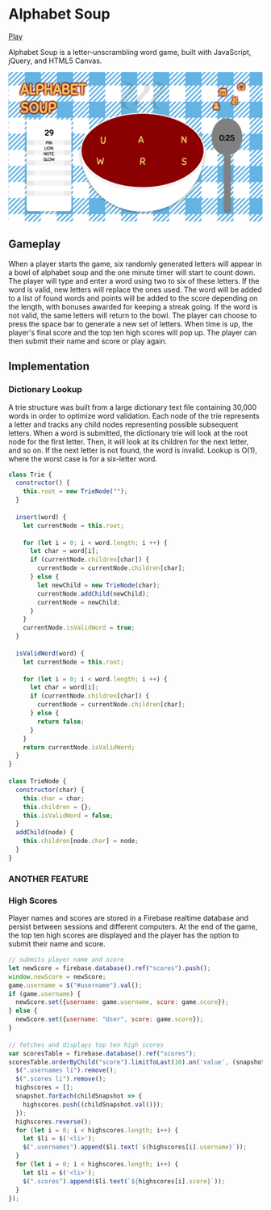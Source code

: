 # Alphabet Soup

[Play](http://www.amandachen.io/Alphabet-Soup/)

Alphabet Soup is a letter-unscrambling word game, built with JavaScript, jQuery, and HTML5 Canvas.

![game](./assets/images/game.png)

## Gameplay

When a player starts the game, six randomly generated letters will appear in a bowl of alphabet soup and the one minute timer will start to count down. The player will type and enter a word using two to six of these letters. If the word is valid, new letters will replace the ones used. The word will be added to a list of found words and points will be added to the score depending on the length, with bonuses awarded for keeping a streak going. If the word is not valid, the same letters will return to the bowl. The player can choose to press the space bar to generate a new set of letters. When time is up, the player's final score and the top ten high scores will pop up. The player can then submit their name and score or play again.

## Implementation

### Dictionary Lookup

A trie structure was built from a large dictionary text file containing 30,000 words in order to optimize word validation. Each node of the trie represents a letter and tracks any child nodes representing possible subsequent letters. When a word is submitted, the dictionary trie will look at the root node for the first letter. Then, it will look at its children for the next letter, and so on. If the next letter is not found, the word is invalid. Lookup is O(1), where the worst case is for a six-letter word.

```javascript
class Trie {
  constructor() {
    this.root = new TrieNode("");
  }

  insert(word) {
    let currentNode = this.root;

    for (let i = 0; i < word.length; i ++) {
      let char = word[i];
      if (currentNode.children[char]) {
        currentNode = currentNode.children[char];
      } else {
        let newChild = new TrieNode(char);
        currentNode.addChild(newChild);
        currentNode = newChild;
      }
    }
    currentNode.isValidWord = true;
  }

  isValidWord(word) {
    let currentNode = this.root;

    for (let i = 0; i < word.length; i ++) {
      let char = word[i];
      if (currentNode.children[char]) {
        currentNode = currentNode.children[char];
      } else {
        return false;
      }
    }
    return currentNode.isValidWord;
  }
}

class TrieNode {
  constructor(char) {
    this.char = char;
    this.children = {};
    this.isValidWord = false;
  }
  addChild(node) {
    this.children[node.char] = node;
  }
}
```

### ANOTHER FEATURE

### High Scores

Player names and scores are stored in a Firebase realtime database and persist between sessions and different computers. At the end of the game, the top ten high scores are displayed and the player has the option to submit their name and score.

```javascript
// submits player name and score
let newScore = firebase.database().ref("scores").push();
window.newScore = newScore;
game.username = $("#username").val();
if (game.username) {
  newScore.set({username: game.username, score: game.score});
} else {
  newScore.set({username: "User", score: game.score});
}

// fetches and displays top ten high scores
var scoresTable = firebase.database().ref("scores");
scoresTable.orderByChild("score").limitToLast(10).on('value', (snapshot, highscores) => {
  $(".usernames li").remove();
  $(".scores li").remove();
  highscores = [];
  snapshot.forEach(childSnapshot => {
    highscores.push((childSnapshot.val()));
  });
  highscores.reverse();
  for (let i = 0; i < highscores.length; i++) {
    let $li = $('<li>');
    $(".usernames").append($li.text(`${highscores[i].username}`));
  }
  for (let i = 0; i < highscores.length; i++) {
    let $li = $('<li>');
    $(".scores").append($li.text(`${highscores[i].score}`));
  }
});
```
